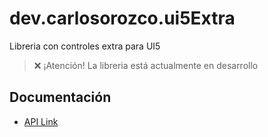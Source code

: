 # dev.carlosorozco.ui5Extra

Libreria con controles extra para UI5

> ❌ ¡Atención! La libreria está actualmente en desarrollo

## Documentación

- [API Link](https://carlosorozco88.github.io/ui5-extra/)
